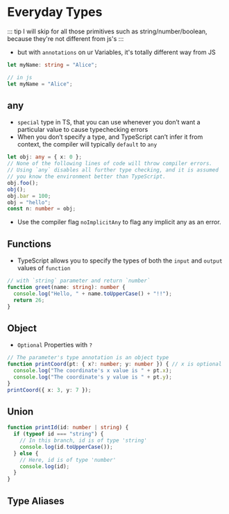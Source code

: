# Everyday Types

::: tip
I will skip for all those primitives such as string/number/boolean, because they're not different from js's
:::
- but with `annotations` on ur Variables, it's totally different way from JS
``` ts
let myName: string = "Alice";

// in js
let myName = "Alice";
```
## any
- `special` type in TS, that you can use whenever you don’t want a particular value to cause typechecking errors
- When you don’t specify a type, and TypeScript can’t infer it from context, the compiler will typically `default` to `any`
``` ts
let obj: any = { x: 0 };
// None of the following lines of code will throw compiler errors.
// Using `any` disables all further type checking, and it is assumed 
// you know the environment better than TypeScript.
obj.foo();
obj();
obj.bar = 100;
obj = "hello";
const n: number = obj;
```
- Use the compiler flag `noImplicitAny` to flag any implicit any as an error.

## Functions
- TypeScript allows you to specify the types of both the `input` and `output` values of `function`
``` ts
// with `string` parameter and return `number`
function greet(name: string): number {
  console.log("Hello, " + name.toUpperCase() + "!!");
  return 26;
}
```
## Object 
- `Optional` Properties with `?`
``` ts
// The parameter's type annotation is an object type
function printCoord(pt: { x?: number; y: number }) { // x is optional
  console.log("The coordinate's x value is " + pt.x);
  console.log("The coordinate's y value is " + pt.y);
}
printCoord({ x: 3, y: 7 });
```

## Union
``` ts
function printId(id: number | string) {
  if (typeof id === "string") {
    // In this branch, id is of type 'string'
    console.log(id.toUpperCase());
  } else {
    // Here, id is of type 'number'
    console.log(id);
  }
}
```

## Type Aliases